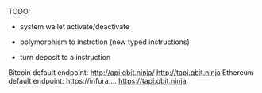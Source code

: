 ﻿TODO:

- system wallet activate/deactivate
- polymorphism to instrction (new typed instructions)

- turn deposit to a instruction

Bitcoin default endpoint: http://api.qbit.ninja/ http://tapi.qbit.ninja
Ethereum default endpoint: https://infura....
https://tapi.qbit.ninja